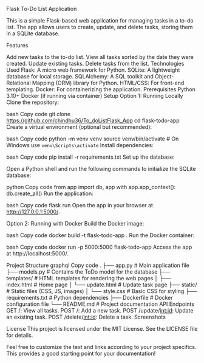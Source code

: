 Flask To-Do List Application

This is a simple Flask-based web application for managing tasks in a to-do list. The app allows users to create, update, and delete tasks, storing them in a SQLite database.

Features

Add new tasks to the to-do list.
View all tasks sorted by the date they were created.
Update existing tasks.
Delete tasks from the list.
Technologies Used
Flask: A micro web framework for Python.
SQLite: A lightweight database for local storage.
SQLAlchemy: A SQL toolkit and Object-Relational Mapping (ORM) library for Python.
HTML/CSS: For front-end templating.
Docker: For containerizing the application.
Prerequisites
Python 3.10+
Docker (if running via container)
Setup
Option 1: Running Locally
Clone the repository:

bash
Copy code
git clone https://github.com/chindhu36/To_doListFlask_App
cd flask-todo-app
Create a virtual environment (optional but recommended):

bash
Copy code
python -m venv venv
source venv/bin/activate  # On Windows use `venv\Scripts\activate`
Install dependencies:

bash
Copy code
pip install -r requirements.txt
Set up the database:

Open a Python shell and run the following commands to initialize the SQLite database:

python
Copy code
from app import db, app
with app.app_context():
    db.create_all()
Run the application:

bash
Copy code
flask run
Open the app in your browser at http://127.0.0.1:5000/.

Option 2: Running with Docker
Build the Docker image:

bash
Copy code
docker build -t flask-todo-app .
Run the Docker container:

bash
Copy code
docker run -p 5000:5000 flask-todo-app
Access the app at http://localhost:5000/.

Project Structure
graphql
Copy code
.
├── app.py                 # Main application file
├── models.py              # Contains the ToDo model for the database
├── templates/             # HTML templates for rendering the web pages
│   ├── index.html         # Home page
│   └── update.html        # Update task page
├── static/                # Static files (CSS, JS, images)
│   └── style.css          # Basic CSS for styling
├── requirements.txt       # Python dependencies
├── Dockerfile             # Docker configuration file
└── README.md              # Project documentation
API Endpoints
GET /: View all tasks.
POST /: Add a new task.
POST /update/<int:id>: Update an existing task.
POST /delete/<int:id>: Delete a task.
Screenshots

License
This project is licensed under the MIT License. See the LICENSE file for details.

Feel free to customize the text and links according to your project specifics. This provides a good starting point for your documentation!